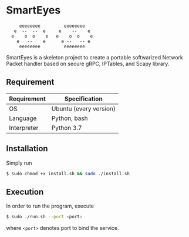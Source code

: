 
# SmartEyes

```text
     eeeeeeee         eeeeeeee   
   e  --  --  e     e    --    e
  e    o  o    e   e    o  o    e
    e   --    e      e --   -- e
     eeeeeeee         eeeeeeee
```

SmartEyes is a skeleton project to create a portable softwarized Network Packet handler based on secure gRPC, IPTables, and Scapy library.
## Requirement

Requirement         | Specification
------------------- | --------------------------------------
OS                  | Ubuntu (every version)
Language            | Python, bash
Interpreter         | Python 3.7

## Installation

Simply run

```bash
$ sudo chmod +x install.sh && sudo ./install.sh
```
 
 
## Execution

In order to run the program, execute

```bash
$ sudo ./run.sh --port <port>
```

where `<port>` denotes port to bind the service.



